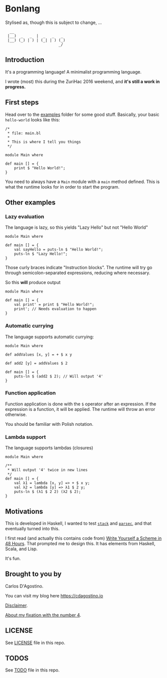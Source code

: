 Bonlang
=======

Stylised as, though this is subject to change, ...

```
  __
 |__)  _   _  |  _   _   _
 |__) (_) | ) | (_| | ) (_)
                        _/
```

## Introduction

It's a programming language! A minimalist programming language.

I wrote (most) this during the ZuriHac 2016 weekend, and **it's still a work in
progress.**

## First steps

Head over to the [examples](test/examples/) folder for some good stuff.
Basically, your basic `hello-world` looks like this:

```
/*
 * file: main.bl
 *
 * This is where I tell you things
 */

module Main where

def main [] = {
    print $ "Hello World!";
}
```

You need to always have a `Main` module with a `main` method defined. This
is what the runtime looks for in order to start the program.

## Other examples

### Lazy evaluation

The language is lazy, so this yields "Lazy Hello" but not "Hello World"

```
module Main where

def main [] = {
    val sayHello = puts-ln $ "Hello World!";
    puts-ln $ "Lazy Hello!";
}
```

Those curly braces indicate "Instruction blocks". The runtime will try go
through semicolon-separated expressions, reducing where necessary.

So this **will** produce output

```
module Main where

def main [] = {
    val print' = print $ "Hello World!";
    print'; // Needs evaluation to happen
}
```

### Automatic currying

The language supports automatic currying:

```
module Main where

def addValues [x, y] = + $ x y

def add2 [y] = addValues $ 2

def main [] = {
    puts-ln $ (add2 $ 2); // Will output '4'
}
```

### Function application

Function application is done with the `$` operator after an expression. If
the expression is a function, it will be applied. The runtime will throw an
error otherwise.

You should be familiar with Polish notation.

### Lambda support

The language supports lambdas (closures)

```
module Main where

/**
 * Will output '4' twice in new lines
 */
def main [] = {
    val λ1 = lambda [x, y] => + $ x y;
    val λ2 = lambda [y] => λ1 $ 2 y;
    puts-ln $ (λ1 $ 2 2) (λ2 $ 2);
}
```

## Motivations

This is developed in Haskell, I wanted to
test [`stack`](https://docs.haskellstack.org/en/stable/README/)
and [`parsec`](https://hackage.haskell.org/package/parsec),
and that eventually turned into this.

I first read (and actually this contains code from)
[Write Yourself a Scheme in 48 Hours](https://en.wikibooks.org/wiki/Write_Yourself_a_Scheme_in_48_Hours).
That prompted me to design this. It has elements from Haskell, Scala, and Lisp.

It's fun.

## Brought to you by

Carlos D'Agostino.

You can visit my blog here https://cdagostino.io

[Disclaimer](doc/images/noidea.png).

[About my fixation with the number 4](https://xkcd.com/221/).

## LICENSE

See [LICENSE](LICENSE) file in this repo.

## TODOS

See [TODO](TODO.md) file in this repo.
